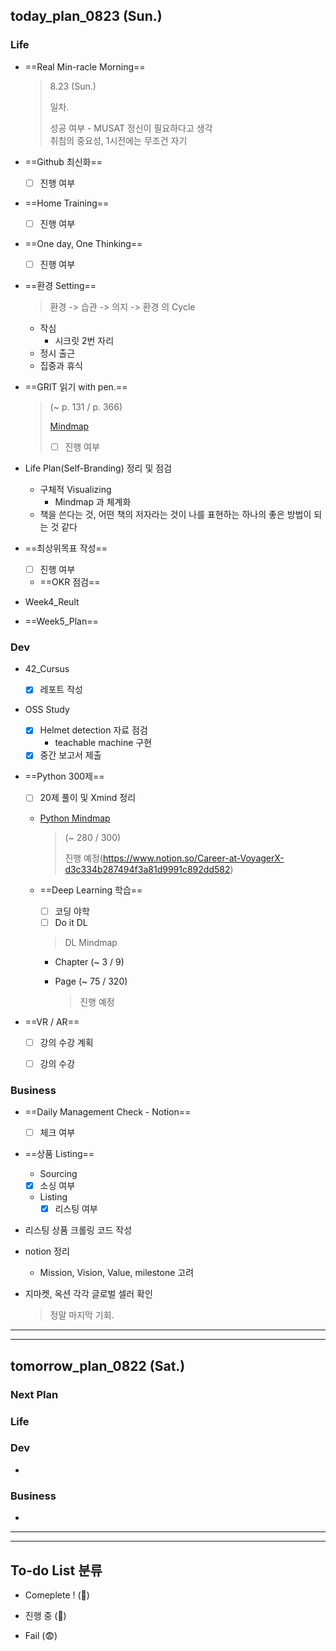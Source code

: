## today_plan_0823 (Sun.)





### Life

- ==Real Min-racle Morning==  

  > 8.23 (Sun.) 
  >
  > 일차.
  >
  > 성공 여부 - 
  > MUSAT 정신이 필요하다고 생각  
  > 취침의 중요성, 1시전에는 무조건 자기

- ==Github 최신화== 

  - [ ] 진행 여부

- ==Home Training==

  - [ ] 진행 여부

- ==One day, One Thinking==

  - [ ] 진행 여부

- ==환경 Setting==

  > 환경 -> 습관 -> 의지 -> 환경 의 Cycle

  - 작심
    - 시크릿 2번 자리
  - 정시 출근
  - 집중과 휴식

- ==GRIT 읽기 with pen.==

  > (~ p. 131 / p. 366)
  >
  > [Mindmap](/Users/sjeon/Desktop/For_min/Thinking/Books/GRIT.xmind)
  >
  > - [ ] 진행 여부

- Life Plan(Self-Branding) 정리 및 점검

  - 구체적 Visualizing
    - Mindmap 과 체계화
  - 책을 쓴다는 것, 어떤 책의 저자라는 것이 나를 표현하는 하나의 좋은 방법이 되는 것 같다

- ==최상위목표 작성==

  - [ ] 진행 여부

  - ==OKR 점검==

- Week4_Reult

- ==Week5_Plan==



### Dev

- 42_Cursus

  - [x] 레포트 작성

- OSS Study

  - [x] Helmet detection 자료 점검
    - teachable machine 구현
  - [x] 중간 보고서 제출

- ==Python 300제==

  - [ ] 20제 풀이 및 Xmind 정리

  - [Python Mindmap](/Users/sjeon/Desktop/For_min/Dev_place/Python/Python.xmind)

    > (~ 280 / 300)
    >
    > 진행 예정(https://www.notion.so/Career-at-VoyagerX-d3c334b287494f3a81d9991c892dd582)

  - ==Deep Learning 학습==

    - [ ] 코딩 야학
    - [ ] Do it DL

    > DL Mindmap

    - Chapter (~ 3 / 9)

    - Page (~ 75 / 320)

      > 진행 예정

- ==VR / AR==

  - [ ] 강의 수강 계획
  - [ ] 강의 수강





### Business

- ==Daily Management Check - Notion==

  - [ ] 체크 여부

- ==상품 Listing==

  - Sourcing
  - [x] 소싱 여부
  - Listing
    - [x] 리스팅 여부
  
- 리스팅 상품 크롤링 코드 작성

- notion 정리

  - Mission, Vision, Value, milestone 고려
- 지마켓, 옥션 각각 글로벌 셀러 확인
  
  > 정말 마지막 기회.
  
  





----

---









## tomorrow_plan_0822 (Sat.)



### Next Plan



### 	Life



### 	Dev

- 



### 	Business

- 







---

---









## To-do List 분류



- Comeplete ! (🐥)
- 진행 중 (🐣)

- Fail (😨)





